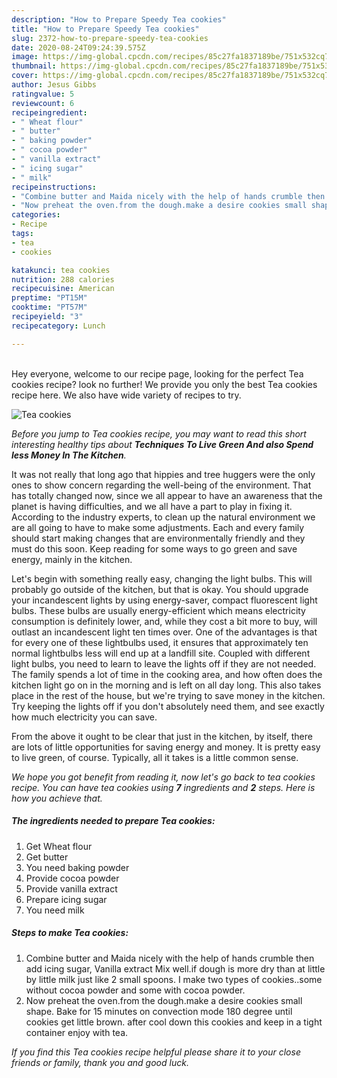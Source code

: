 ```yaml
---
description: "How to Prepare Speedy Tea cookies"
title: "How to Prepare Speedy Tea cookies"
slug: 2372-how-to-prepare-speedy-tea-cookies
date: 2020-08-24T09:24:39.575Z
image: https://img-global.cpcdn.com/recipes/85c27fa1837189be/751x532cq70/tea-cookies-recipe-main-photo.jpg
thumbnail: https://img-global.cpcdn.com/recipes/85c27fa1837189be/751x532cq70/tea-cookies-recipe-main-photo.jpg
cover: https://img-global.cpcdn.com/recipes/85c27fa1837189be/751x532cq70/tea-cookies-recipe-main-photo.jpg
author: Jesus Gibbs
ratingvalue: 5
reviewcount: 6
recipeingredient:
- " Wheat flour"
- " butter"
- " baking powder"
- " cocoa powder"
- " vanilla extract"
- " icing sugar"
- " milk"
recipeinstructions:
- "Combine butter and Maida nicely with the help of hands crumble then add icing sugar, Vanilla extract Mix well.if dough is more dry than at little by little milk just like 2 small spoons. I make two types of cookies..some without cocoa powder and some with cocoa powder."
- "Now preheat the oven.from the dough.make a desire cookies small shape. Bake for 15 minutes on convection mode 180 degree until cookies get little brown. after cool down this cookies and keep in a tight container enjoy with tea."
categories:
- Recipe
tags:
- tea
- cookies

katakunci: tea cookies 
nutrition: 288 calories
recipecuisine: American
preptime: "PT15M"
cooktime: "PT57M"
recipeyield: "3"
recipecategory: Lunch

---
```

<br>
Hey everyone, welcome to our recipe page, looking for the perfect Tea cookies recipe? look no further! We provide you only the best Tea cookies recipe here. We also have wide variety of recipes to try.
<br>


![Tea cookies](https://img-global.cpcdn.com/recipes/85c27fa1837189be/751x532cq70/tea-cookies-recipe-main-photo.jpg)

<i>Before you jump to Tea cookies recipe, you may want to read this short interesting healthy tips about 
<strong>Techniques To Live Green And also Spend less Money In The Kitchen</strong>.</i>
</br>

It was not really that long ago that hippies and tree huggers were the only ones to show concern regarding the well-being of the environment. That has totally changed now, since we all appear to have an awareness that the planet is having difficulties, and we all have a part to play in fixing it. According to the industry experts, to clean up the natural environment we are all going to have to make some adjustments. Each and every family should start making changes that are environmentally friendly and they must do this soon. Keep reading for some ways to go green and save energy, mainly in the kitchen.

Let's begin with something really easy, changing the light bulbs. This will probably go outside of the kitchen, but that is okay. You should upgrade your incandescent lights by using energy-saver, compact fluorescent light bulbs. These bulbs are usually energy-efficient which means electricity consumption is definitely lower, and, while they cost a bit more to buy, will outlast an incandescent light ten times over. One of the advantages is that for every one of these lightbulbs used, it ensures that approximately ten normal lightbulbs less will end up at a landfill site. Coupled with different light bulbs, you need to learn to leave the lights off if they are not needed. The family spends a lot of time in the cooking area, and how often does the kitchen light go on in the morning and is left on all day long. This also takes place in the rest of the house, but we're trying to save money in the kitchen. Try keeping the lights off if you don't absolutely need them, and see exactly how much electricity you can save.

From the above it ought to be clear that just in the kitchen, by itself, there are lots of little opportunities for saving energy and money. It is pretty easy to live green, of course. Typically, all it takes is a little common sense.


<i>We hope you got benefit from reading it, now let's go back to tea cookies recipe. You can have tea cookies using <strong>7</strong> ingredients and <strong>2</strong> steps. Here is how you achieve that.
</i>

##### The ingredients needed to prepare Tea cookies:

1. Get  Wheat flour
1. Get  butter
1. You need  baking powder
1. Provide  cocoa powder
1. Provide  vanilla extract
1. Prepare  icing sugar
1. You need  milk


##### Steps to make Tea cookies:

1. Combine butter and Maida nicely with the help of hands crumble then add icing sugar, Vanilla extract Mix well.if dough is more dry than at little by little milk just like 2 small spoons. I make two types of cookies..some without cocoa powder and some with cocoa powder.
1. Now preheat the oven.from the dough.make a desire cookies small shape. Bake for 15 minutes on convection mode 180 degree until cookies get little brown. after cool down this cookies and keep in a tight container enjoy with tea.


<i>If you find this Tea cookies recipe helpful please share it to your close friends or family, thank you and good luck.</i>
